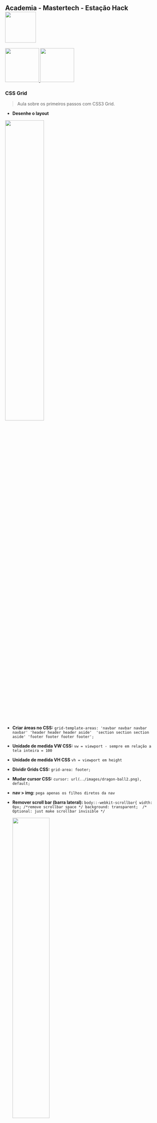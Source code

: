 <nav>
  <h1>Academia - Mastertech - Estação Hack  
    <img src="https://ftp.mastertech.com.br/Nginx-Fancyindex-Theme/Nginx-Fancyindex-Theme-light/estacao-logo.png"  width="100" /></h1>
</nav>
 <p>
  <a href = "https://www.youtube.com/watch?v=HN1UjzRSdBk">
  <img src="https://user-images.githubusercontent.com/48387196/64309420-cd5a9d80-cf72-11e9-8a91-c3275cf96bb6.png"  width="110" />
  </a>
  
  <a href = "https://github.com/AlestanAlves/d103">
  <img src="https://user-images.githubusercontent.com/48387196/64310124-570b6a80-cf75-11e9-8ab5-f6b89ccf86c1.png"  width="110" />
  </a>
  
 </p> 
 
   ###     CSS Grid
> Aula sobre os primeiros passos com CSS3 Grid.

- **Desenhe o layout**

<img src="https://user-images.githubusercontent.com/48387196/64308924-5b358900-cf71-11e9-9a46-f81d80ebc033.png"  width="50%" />

- **Criar áreas no CSS:**
    `grid-template-areas:
    'navbar navbar navbar navbar'
    'header header header aside' 
    'section section section aside'
    'footer footer footer footer';`
    
 - **Unidade de medida VW CSS:** 
 `vw = viewport - sempre em relação a tela inteira = 100`
 
 - **Unidade de medida VH CSS** `vh = viewport em height`
 
 - **Dividir Grids CSS:** `grid-area: footer;`
 
- **Mudar cursor CSS:** `cursor: url(../images/dragon-ball2.png), default;`

- **nav > img:** `pega apenas os filhos diretos da nav`

- **Remover scroll bar (barra lateral):** `body::-webkit-scrollbar{
    width: 0px; /*remove scrollbar space */
    background: transparent; 
    /* Optional: just make scrollbar invisible */`
    
    <img src="https://media.giphy.com/media/3ornka9rAaKRA2Rkac/source.gif"  width="50%" />
    
